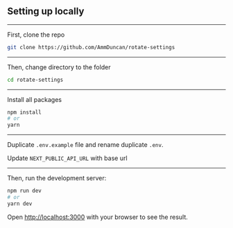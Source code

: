 
## Setting up locally

---

First, clone the repo
```bash
git clone https://github.com/AmmDuncan/rotate-settings
```
---

Then, change directory to the folder
```bash
cd rotate-settings
```
---
Install all packages
```bash
npm install
# or
yarn
```
---
Duplicate `.env.example` file and rename duplicate `.env`.

Update `NEXT_PUBLIC_API_URL` with base url

---

Then, run the development server:

```bash
npm run dev
# or
yarn dev
```

Open [http://localhost:3000](http://localhost:3000) with your browser to see the result.
